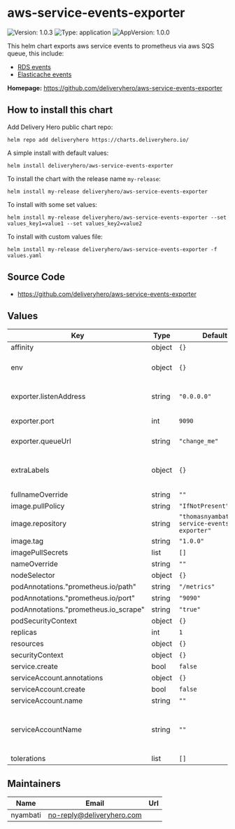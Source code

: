 # aws-service-events-exporter

![Version: 1.0.3](https://img.shields.io/badge/Version-1.0.3-informational?style=flat-square) ![Type: application](https://img.shields.io/badge/Type-application-informational?style=flat-square) ![AppVersion: 1.0.0](https://img.shields.io/badge/AppVersion-1.0.0-informational?style=flat-square)

This helm chart exports aws service events to prometheus via aws SQS queue, this include:

- [RDS events](https://docs.aws.amazon.com/AmazonRDS/latest/UserGuide/USER_Events.html)
- [Elasticache events](https://docs.aws.amazon.com/AmazonElastiCache/latest/mem-ug/ECEvents.Viewing.html)

**Homepage:** <https://github.com/deliveryhero/aws-service-events-exporter>

## How to install this chart

Add Delivery Hero public chart repo:

```console
helm repo add deliveryhero https://charts.deliveryhero.io/
```

A simple install with default values:

```console
helm install deliveryhero/aws-service-events-exporter
```

To install the chart with the release name `my-release`:

```console
helm install my-release deliveryhero/aws-service-events-exporter
```

To install with some set values:

```console
helm install my-release deliveryhero/aws-service-events-exporter --set values_key1=value1 --set values_key2=value2
```

To install with custom values file:

```console
helm install my-release deliveryhero/aws-service-events-exporter -f values.yaml
```

## Source Code

* <https://github.com/deliveryhero/aws-service-events-exporter>

## Values

| Key | Type | Default | Description |
|-----|------|---------|-------------|
| affinity | object | `{}` |  |
| env | object | `{}` | Additional environment variables |
| exporter.listenAddress | string | `"0.0.0.0"` | Exporter listening address |
| exporter.port | int | `9090` | Exporter port |
| exporter.queueUrl | string | `"change_me"` | SQS queue url |
| extraLabels | object | `{}` | Additional labels to be added to all resources |
| fullnameOverride | string | `""` |  |
| image.pullPolicy | string | `"IfNotPresent"` |  |
| image.repository | string | `"thomasnyambati/aws-service-events-exporter"` |  |
| image.tag | string | `"1.0.0"` |  |
| imagePullSecrets | list | `[]` |  |
| nameOverride | string | `""` |  |
| nodeSelector | object | `{}` |  |
| podAnnotations."prometheus.io/path" | string | `"/metrics"` |  |
| podAnnotations."prometheus.io/port" | string | `"9090"` |  |
| podAnnotations."prometheus.io_scrape" | string | `"true"` |  |
| podSecurityContext | object | `{}` |  |
| replicas | int | `1` |  |
| resources | object | `{}` |  |
| securityContext | object | `{}` |  |
| service.create | bool | `false` |  |
| serviceAccount.annotations | object | `{}` |  |
| serviceAccount.create | bool | `false` |  |
| serviceAccount.name | string | `""` |  |
| serviceAccountName | string | `""` | service account to be used by the containers |
| tolerations | list | `[]` |  |

## Maintainers

| Name | Email | Url |
| ---- | ------ | --- |
| nyambati | no-reply@deliveryhero.com |  |
